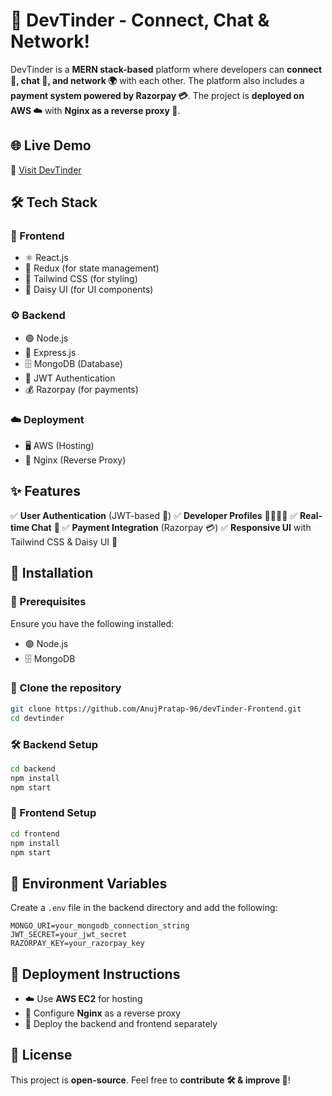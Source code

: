 # 🚀 DevTinder - Connect, Chat & Network!

DevTinder is a **MERN stack-based** platform where developers can **connect 🤝, chat 💬, and network 🌍** with each other. The platform also includes a **payment system powered by Razorpay 💳**. The project is **deployed on AWS ☁️** with **Nginx as a reverse proxy 🔀**.


## 🌐 Live Demo
🔗 [Visit DevTinder](https://devs-tinder.site)


## 🛠️ Tech Stack

### 🎨 Frontend
- ⚛️ React.js
- 🔄 Redux (for state management)
- 🎨 Tailwind CSS (for styling)
- 🌟 Daisy UI (for UI components)

### ⚙️ Backend
- 🟢 Node.js
- 🚀 Express.js
- 🗄️ MongoDB (Database)
- 🔐 JWT Authentication
- 💰 Razorpay (for payments)

### ☁️ Deployment
- 🖥️ AWS (Hosting)
- 🔀 Nginx (Reverse Proxy)

## ✨ Features
✅ **User Authentication** (JWT-based 🔐)
✅ **Developer Profiles** 👨‍💻👩‍💻
✅ **Real-time Chat** 💬
✅ **Payment Integration** (Razorpay 💳)
✅ **Responsive UI** with Tailwind CSS & Daisy UI 🎨

## 🚀 Installation

### 📌 Prerequisites
Ensure you have the following installed:
- 🟢 Node.js
- 🗄️ MongoDB

### 📂 Clone the repository
```sh
git clone https://github.com/AnujPratap-96/devTinder-Frontend.git
cd devtinder
```

### 🛠️ Backend Setup
```sh
cd backend
npm install
npm start
```

### 🎨 Frontend Setup
```sh
cd frontend
npm install
npm start
```

## 🔑 Environment Variables
Create a `.env` file in the backend directory and add the following:
```
MONGO_URI=your_mongodb_connection_string
JWT_SECRET=your_jwt_secret
RAZORPAY_KEY=your_razorpay_key
```

## 🚀 Deployment Instructions
- ☁️ Use **AWS EC2** for hosting
- 🔀 Configure **Nginx** as a reverse proxy
- 🚀 Deploy the backend and frontend separately

## 📜 License
This project is **open-source**. Feel free to **contribute 🛠️ & improve 🚀**!

